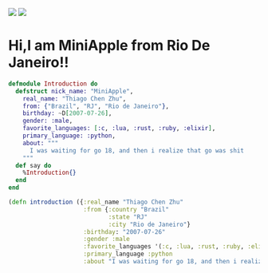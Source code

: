 ![](https://github-readme-stats.vercel.app/api?username=MiniAppleTheApple)
![](https://github-readme-stats.vercel.app/api/top-langs/?username=MiniAppleTheApple&layout=compact)

# Hi,I am MiniApple from Rio De Janeiro!!
```elixir
defmodule Introduction do
  defstruct nick_name: "MiniApple",
    real_name: "Thiago Chen Zhu",
    from: {"Brazil", "RJ", "Rio de Janeiro"},
    birthday: ~D[2007-07-26],
    gender: :male,
    favorite_languages: [:c, :lua, :rust, :ruby, :elixir],
    primary_language: :python,
    about: """
      I was waiting for go 18, and then i realize that go was shit
    """
  def say do
    %Introduction{}
  end
end
```
```clojure
(defn introduction ({:real_name "Thiago Chen Zhu"
                     :from {:country "Brazil"
                            :state "RJ"
                            :city "Rio de Janeiro"}
                     :birthday: "2007-07-26"
                     :gender :male
                     :favorite_languages '(:c, :lua, :rust, :ruby, :elixir)
                     :primary_language :python
                     :about "I was waiting for go 18, and then i realize that go was shit"})
```
